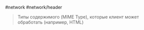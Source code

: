 #network #network/header 

> Типы содержимого (MIME Type), которые клиент может обработать (например, HTML)


